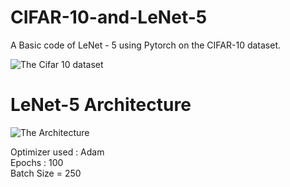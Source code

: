 # CIFAR-10-and-LeNet-5     
A Basic code of LeNet - 5 using Pytorch on the CIFAR-10 dataset.  
  
    
![The Cifar 10 dataset](https://corochann.com/wp-content/uploads/2017/04/cifar10_plot.png)  
  
   
 # LeNet-5 Architecture   
![The Architecture](https://www.researchgate.net/profile/Sheraz_Khan8/publication/321586653/figure/fig4/AS:568546847014912@1512563539828/The-LeNet-5-Architecture-a-convolutional-neural-network.png)  

Optimizer used : Adam   
Epochs : 100  
Batch Size = 250  
